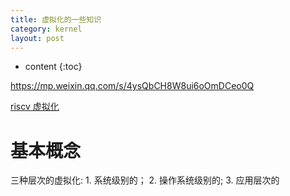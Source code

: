 ```yaml
---
title: 虚拟化的一些知识
category: kernel
layout: post
---
```

* content
{:toc}

https://mp.weixin.qq.com/s/4ysQbCH8W8ui6oOmDCeo0Q

[riscv 虚拟化](https://zhuanlan.zhihu.com/p/408197895)

# 基本概念

三种层次的虚拟化:  1.  系统级别的； 2. 操作系统级别的; 3. 应用层次的


